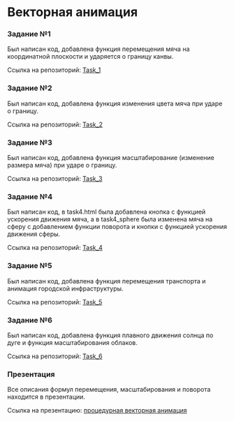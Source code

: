 # Векторная анимация

### Задание №1

Был написан код, добавлена функция перемещения мяча на координатной плоскости и ударяется о границу канвы.

Ссылка на репозиторий: [Task_1](https://github.com/Nikistor/UPSP/tree/Task_1)

### Задание №2

Был написан код, добавлена функция изменения цвета мяча при ударе о границу.

Ссылка на репозиторий: [Task_2](https://github.com/Nikistor/UPSP/tree/Task_2)

### Задание №3

Был написан код, добавлена функция масштабирование (изменение размера мяча) при ударе о границу.

Ссылка на репозиторий: [Task_3](https://github.com/Nikistor/UPSP/tree/Task_3)

### Задание №4

Был написан код, в task4.html была добавлена кнопка с функцией ускорения движения мяча, а в task4_sphere была изменена мяча  на сферу с добавлением функции поворота и кнопки с функцией ускорения движения сферы.

Ссылка на репозиторий: [Task_4](https://github.com/Nikistor/UPSP/tree/Task_4)

### Задание №5

Был написан код, добавлена функция перемещения транспорта и анимация городской инфраструктуры.

Ссылка на репозиторий: [Task_5](https://github.com/Nikistor/UPSP/tree/Task_5)

### Задание №6

Был написан код, добавлена функция плавного движения солнца по дуге и функция масштабирования облаков.

Ссылка на репозиторий: [Task_6](https://github.com/Nikistor/UPSP/tree/Task_6)

### Презентация

Все описания формул перемещения, масштабирования и поворота находится в презентации.

Ссылка на презентацию: [процедурная векторная анимация](https://github.com/Nikistor/UPSP/blob/main/Процедурная%20векторная%20анимация.pptx)
